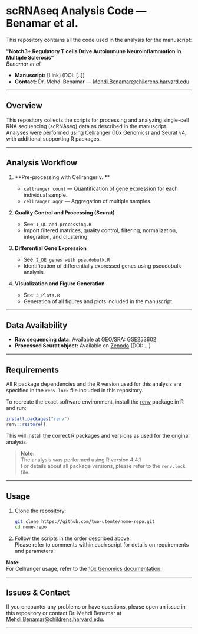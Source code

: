 # scRNAseq Analysis Code — Benamar et al.

This repository contains all the code used in the analysis for the manuscript:

**"Notch3+ Regulatory T cells Drive Autoimmune Neuroinflammation in Multiple Sclerosis"**  
_Benamar et al._

- **Manuscript:** [Link] (DOI: [..])
- **Contact:** Dr. Mehdi Benamar — Mehdi.Benamar@childrens.harvard.edu

---

## Overview

This repository collects the scripts for processing and analyzing single-cell RNA sequencing (scRNAseq) data as described in the manuscript.  
Analyses were performed using [Cellranger](https://www.10xgenomics.com/support/software/cell-ranger/latest) (10x Genomics) and [Seurat v4](https://satijalab.org/seurat/), with additional supporting R packages.

---

## Analysis Workflow

1. **Pre-processing with Cellranger v. **
    - `cellranger count` — Quantification of gene expression for each individual sample.
    - `cellranger aggr` — Aggregation of multiple samples.

2. **Quality Control and Processing (Seurat)**
    - See: `1_QC and processing.R`
    - Import filtered matrices, quality control, filtering, normalization, integration, and clustering.

3. **Differential Gene Expression**
    - See: `2_DE genes with pseudobulk.R`
    - Identification of differentially expressed genes using pseudobulk analysis.

4. **Visualization and Figure Generation**
    - See: `3_Plots.R`
    - Generation of all figures and plots included in the manuscript.

---

## Data Availability

- **Raw sequencing data:** Available at GEO/SRA: [GSE253602](https://www.ncbi.nlm.nih.gov/geo/query/acc.cgi?acc=GSE253602)
- **Processed Seurat object:** Available on [Zenodo](https://zenodo.org/) (DOI: ...)

---

## Requirements

All R package dependencies and the R version used for this analysis are specified in the `renv.lock` file included in this repository.

To recreate the exact software environment, install the [renv](https://rstudio.github.io/renv/) package in R and run:

```r
install.packages("renv")
renv::restore()
```

This will install the correct R packages and versions as used for the original analysis.

> **Note:**  
> The analysis was performed using R version 4.4.1  
> For details about all package versions, please refer to the `renv.lock` file.

---

## Usage

1. Clone the repository:
    ```bash
    git clone https://github.com/tuo-utente/nome-repo.git
    cd nome-repo
    ```

2. Follow the scripts in the order described above.  
   Please refer to comments within each script for details on requirements and parameters.

**Note:**  
For Cellranger usage, refer to the [10x Genomics documentation](https://www.10xgenomics.com/support/software/cell-ranger/latest).

---

## Issues & Contact

If you encounter any problems or have questions, please open an issue in this repository or contact Dr. Mehdi Benamar at [Mehdi.Benamar@childrens.harvard.edu](mailto:Mehdi.Benamar@childrens.harvard.edu).

---

